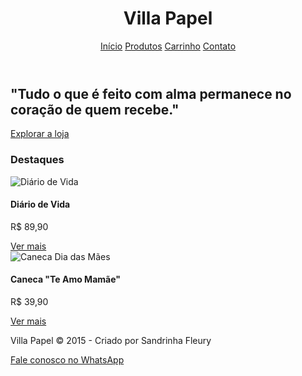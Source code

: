 <!DOCTYPE html>
<html lang="pt-br">
<head>
  <meta charset="UTF-8" />
  <meta name="viewport" content="width=device-width, initial-scale=1.0" />
  <title>Villa Papel</title>
  <link rel="stylesheet" href="style.css" />
</head>
<body>
  <header class="header">
    <div class="container">
      <h1>Villa Papel</h1>
      <nav>
        <a href="index.html">Início</a>
        <a href="produtos.html">Produtos</a>
        <a href="carrinho.html">Carrinho</a>
        <a href="https://wa.me/5562991000090" target="_blank">Contato</a>
      </nav>
    </div>
  </header>

  <section class="hero">
    <div class="container">
      <h2>"Tudo o que é feito com alma permanece no coração de quem recebe."</h2>
      <a href="produtos.html" class="btn">Explorar a loja</a>
    </div>
  </section>

  <section class="destaques">
    <div class="container">
      <h3>Destaques</h3>
      <div class="produtos">
        <div class="produto">
          <img src="img/diario-vida.jpg" alt="Diário de Vida" />
          <h4>Diário de Vida</h4>
          <p>R$ 89,90</p>
          <a href="produto.html" class="btn">Ver mais</a>
        </div>
        <div class="produto">
          <img src="img/caneca-mae.jpg" alt="Caneca Dia das Mães" />
          <h4>Caneca "Te Amo Mamãe"</h4>
          <p>R$ 39,90</p>
          <a href="produto.html" class="btn">Ver mais</a>
        </div>
      </div>
    </div>
  </section>

  <footer class="footer">
    <div class="container">
      <p>Villa Papel © 2015 - Criado por Sandrinha Fleury</p>
      <p><a href="https://wa.me/5562991000090">Fale conosco no WhatsApp</a></p>
    </div>
  </footer>
</body>
</html>
